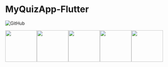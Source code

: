 # MyQuizApp-Flutter
![GitHub](https://img.shields.io/github/license/umairnawaz333/MyQuizApp-Flutter)

<img src="quizadda1.png" width="100"><img src="quizadda2.png" width="100"><img src="quizadda3.png" width="100"><img src="quizadda4.png" width="100"><img 
src="quizadda5.png" width="100">
